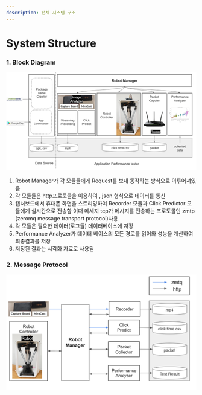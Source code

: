 ```yaml
---
description: 전체 시스템 구조
---
```


# System Structure

### **1.** Block Diagram

![](../.gitbook/assets/image%20%2810%29.png)

1.  Robot Manager가 각 모듈들에게 Request를 보내 동작하는 방식으로 이루어져있음
2. 각 모듈들은 http프로토콜을 이용하여 ,  json 형식으로 데이터를 통신
3. 캡처보드에서 휴대폰 화면을 스트리밍하여 Recorder 모듈과 Click Predictor 모듈에게 실시간으로 전송함 이때 메세지 tcp가 메시지를 전송하는 프로토콜인 zmtp \(zeromq message transport protocol\)사용
4. 각 모듈은 필요한 데이터\(로그들\) 데이터베이스에 저장
5. Performance Analyzer가 데이터 베이스의 모든 경로를 읽어와 성능을 계산하여 최종결과를 저장
6. 저장된 결과는 시각화 자료로 사용됨

### 2. Message Protocol

![](../.gitbook/assets/image%20%287%29.png)



